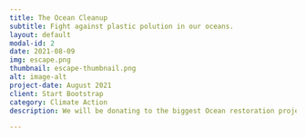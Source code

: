 ```yaml
---
title: The Ocean Cleanup
subtitle: Fight against plastic polution in our oceans.
layout: default
modal-id: 2
date: 2021-08-09
img: escape.png
thumbnail: escape-thumbnail.png
alt: image-alt
project-date: August 2021
client: Start Bootstrap
category: Climate Action
description: We will be donating to the biggest Ocean restoration project out there. The Ocean Cleanup is a massive initiative collecting plastic garbage from our oceans and restoring sealife habitat. The plastic pollution levels in the oceans have hit critical points. There are currently more plastic items in the oceans than actual fish.

---
```

